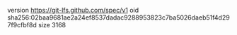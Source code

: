 version https://git-lfs.github.com/spec/v1
oid sha256:02baa9681ae2a24ef8537dadac9288953823c7ba5026daeb51f4d297f9cfbf8d
size 3168
